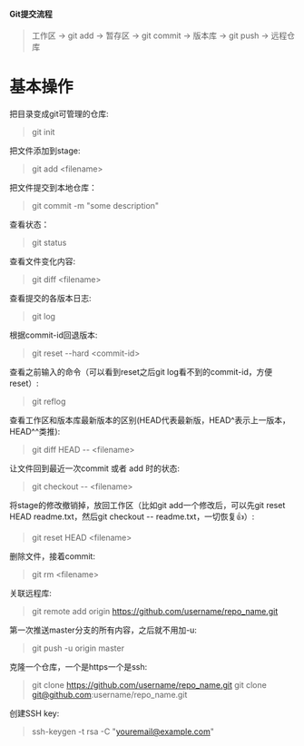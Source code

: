 #### Git提交流程
> 工作区 -> git add -> 暂存区 -> git commit -> 版本库 -> git push -> 远程仓库

# 基本操作
把目录变成git可管理的仓库:
> git init

把文件添加到stage:
> git add \<filename\>

把文件提交到本地仓库：
> git commit -m "some description"

查看状态：
> git status

查看文件变化内容:
> git diff \<filename\>

查看提交的各版本日志:
> git log

根据commit-id回退版本:
> git reset --hard \<commit-id\>

查看之前输入的命令（可以看到reset之后git log看不到的commit-id，方便reset）:
> git reflog

查看工作区和版本库最新版本的区别(HEAD代表最新版，HEAD^表示上一版本，HEAD^^类推):
> git diff HEAD -- \<filename\>

让文件回到最近一次commit 或者 add 时的状态:
> git checkout -- \<filename\>

将stage的修改撤销掉，放回工作区（比如git add一个修改后，可以先git reset HEAD readme.txt，然后git checkout -- readme.txt，一切恢复:+1:）:
> git reset HEAD \<filename\>

删除文件，接着commit:
> git rm \<filename\>

关联远程库:
> git remote add origin https://github.com/username/repo_name.git

第一次推送master分支的所有内容，之后就不用加-u:
> git push -u origin master

克隆一个仓库，一个是https一个是ssh:
> git clone https://github.com/username/repo_name.git
> git clone git@github.com:username/repo_name.git

创建SSH key:
> ssh-keygen -t rsa -C "youremail@example.com"

